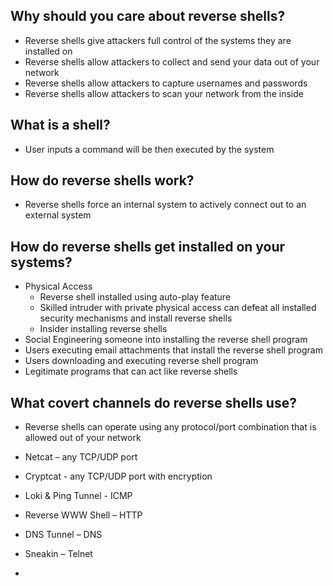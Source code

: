 ## Why should you care about reverse shells?

* Reverse shells give attackers full control of the systems they are installed on
* Reverse shells allow attackers to collect and send your data out of your network
* Reverse shells allow attackers to capture usernames and passwords
* Reverse shells allow attackers to scan your network from the inside

## What is a shell?

* User inputs a command will be then executed by the system

## How do reverse shells work?

* Reverse shells force an internal system to actively connect out to an external system

## How do reverse shells get installed on your systems?

* Physical Access
  * Reverse shell installed using auto-play feature
  * Skilled intruder with private physical access can defeat all installed security mechanisms and install reverse shells
  * Insider installing reverse shells
* Social Engineering someone into installing the reverse shell program
* Users executing email attachments that install the reverse shell program
* Users downloading and executing reverse shell program
* Legitimate programs that can act like reverse shells

## What covert channels do reverse shells use?

* Reverse shells can operate using any protocol/port combination that is allowed out of your network

* Netcat – any TCP/UDP port

* Cryptcat - any TCP/UDP port with encryption

* Loki & Ping Tunnel - ICMP

* Reverse WWW Shell – HTTP

* DNS Tunnel – DNS

* Sneakin – Telnet

* 


